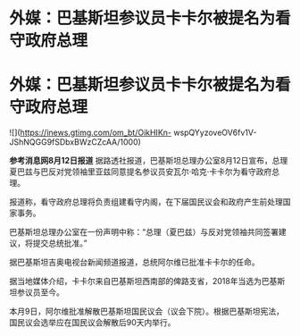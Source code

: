 # 外媒：巴基斯坦参议员卡卡尔被提名为看守政府总理

# 外媒：巴基斯坦参议员卡卡尔被提名为看守政府总理

![](https://inews.gtimg.com/om_bt/OikHIKn-
wspQYyzoveOV6fv1V-JShNQGG9fSDbxBWzCZcAA/1000)

**参考消息网8月12日报道**
据路透社报道，巴基斯坦总理办公室8月12日宣布，总理夏巴兹与巴反对党领袖里亚兹同意提名参议员安瓦尔·哈克·卡卡尔为看守政府总理。

报道称，看守政府总理将负责组建看守内阁，在下届国民议会和政府产生前处理国家事务。

巴基斯坦总理办公室在一份声明中称：“总理（夏巴兹）与反对党领袖共同签署建议，将提交总统批准。”

据巴基斯坦吉奥电视台新闻频道报道，总统阿尔维已批准卡卡尔的任命。

据当地媒体介绍，卡卡尔来自巴基斯坦西南部的俾路支省，2018年当选为巴基斯坦参议员至今。

本月9日，阿尔维批准解散巴基斯坦国民议会（议会下院）。根据巴基斯坦宪法，国民议会选举应在国民议会解散后90天内举行。


